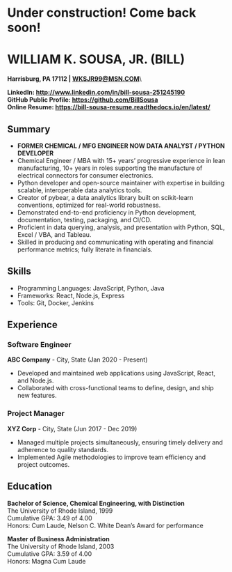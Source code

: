 # Under construction! Come back soon!

# WILLIAM K. SOUSA, JR. (BILL)
**Harrisburg, PA 17112 | WKSJR99@MSN.COM**\

**LinkedIn: http://www.linkedin.com/in/bill-sousa-251245190** \
**GitHub Public Profile: https://github.com/BillSousa** \
**Online Resume: https://bill-sousa-resume.readthedocs.io/en/latest/**

## Summary
- **FORMER CHEMICAL / MFG ENGINEER NOW DATA ANALYST / PYTHON DEVELOPER**
- Chemical Engineer / MBA with 15+ years’ progressive experience in lean manufacturing, 10+ years in roles supporting the manufacture of electrical connectors for consumer electronics.
- Python developer and open-source maintainer with expertise in building scalable, interoperable data analytics tools.
- Creator of pybear, a data analytics library built on scikit-learn conventions, optimized for real-world robustness.
- Demonstrated end-to-end proficiency in Python development, documentation, testing, packaging, and CI/CD.
- Proficient in data querying, analysis, and presentation with Python, SQL, Excel / VBA, and Tableau.
- Skilled in producing and communicating with operating and financial performance metrics; fully literate in financials.

## Skills
- Programming Languages: JavaScript, Python, Java
- Frameworks: React, Node.js, Express
- Tools: Git, Docker, Jenkins

## Experience
### Software Engineer
**ABC Company** - City, State  (Jan 2020 - Present)
- Developed and maintained web applications using JavaScript, React, and Node.js.
- Collaborated with cross-functional teams to define, design, and ship new features.
### Project Manager
**XYZ Corp** - City, State  (Jun 2017 - Dec 2019)
- Managed multiple projects simultaneously, ensuring timely delivery and adherence to quality standards.
- Implemented Agile methodologies to improve team efficiency and project outcomes.

## Education
**Bachelor of Science, Chemical Engineering, with Distinction**\
The University of Rhode Island, 1999\
Cumulative GPA: 3.49 of 4.00\
Honors: Cum Laude, Nelson C. White Dean’s Award for performance

**Master of Business Administration**\
The University of Rhode Island, 2003\
Cumulative GPA: 3.59 of 4.00\
Honors: Magna Cum Laude
